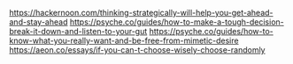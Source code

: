 

https://hackernoon.com/thinking-strategically-will-help-you-get-ahead-and-stay-ahead
https://psyche.co/guides/how-to-make-a-tough-decision-break-it-down-and-listen-to-your-gut
https://psyche.co/guides/how-to-know-what-you-really-want-and-be-free-from-mimetic-desire
https://aeon.co/essays/if-you-can-t-choose-wisely-choose-randomly
